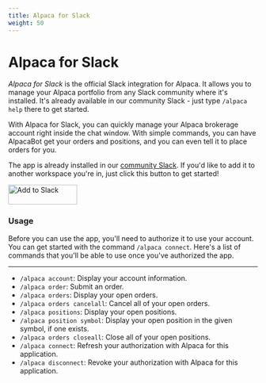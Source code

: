 ```yaml
---
title: Alpaca for Slack
weight: 50
---
```


# Alpaca for Slack

*Alpaca for Slack* is the official Slack integration for Alpaca. It allows you to manage your Alpaca portfolio from any Slack community where it's installed. It's already available in our community Slack - just type `/alpaca help` there to get started.

With Alpaca for Slack, you can quickly manage your Alpaca brokerage account right inside the chat window. With simple commands, you can have AlpacaBot get your orders and positions, and you can even tell it to place orders for you.

The app is already installed in our [community Slack](https://alpaca.markets/slack). If you'd like to add it to another workspace you're in, just click this button to get started!

<a href="https://slack.com/oauth/authorize?client_id=450353216052.723958245347&scope=bot,commands"><img alt="Add to Slack" height="40" width="139" src="https://platform.slack-edge.com/img/add_to_slack.png" srcset="https://platform.slack-edge.com/img/add_to_slack.png 1x, https://platform.slack-edge.com/img/add_to_slack@2x.png 2x"></a>


### Usage

Before you can use the app, you'll need to authorize it to use your account. You can get started with the command `/alpaca connect`. Here's a list of commands that you'll be able to use once you've authorized the app.

---

 * `/alpaca account`: Display your account information.
 * `/alpaca order`: Submit an order.
 * `/alpaca orders`: Display your open orders.
 * `/alpaca orders cancelall`: Cancel all of your open orders.
 * `/alpaca positions`: Display your open positions.
 * `/alpaca position symbol`: Display your open position in the given symbol, if one exists.
 * `/alpaca orders closeall`: Close all of your open positions.
 * `/alpaca connect`: Refresh your authorization with Alpaca for this application.
 * `/alpaca disconnect`: Revoke your authorization with Alpaca for this application.
